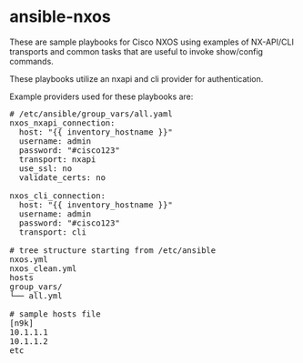 # ansible-nxos
These are sample playbooks for Cisco NXOS using examples of NX-API/CLI transports and common tasks that are useful to invoke show/config commands.

These playbooks utilize an nxapi and cli provider for authentication.

Example providers used for these playbooks are:

<pre>
# /etc/ansible/group_vars/all.yaml
nxos_nxapi_connection:
  host: "{{ inventory_hostname }}"
  username: admin
  password: "#cisco123"
  transport: nxapi
  use_ssl: no
  validate_certs: no

nxos_cli_connection:
  host: "{{ inventory_hostname }}"
  username: admin
  password: "#cisco123"
  transport: cli
  
# tree structure starting from /etc/ansible
nxos.yml
nxos_clean.yml
hosts 
group_vars/
└── all.yml

# sample hosts file
[n9k]
10.1.1.1
10.1.1.2
etc
</pre>
